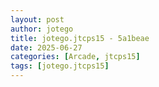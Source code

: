 ```yaml
---
layout: post
author: jotego
title: jotego.jtcps15 - 5a1beae
date: 2025-06-27
categories: [Arcade, jtcps15]
tags: [jotego.jtcps15]
---
```


